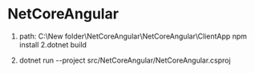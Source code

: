 # NetCoreAngular

1. path: C:\New folder\NetCoreAngular\NetCoreAngular\ClientApp 
			npm install
2.dotnet build


3. dotnet run --project src/NetCoreAngular/NetCoreAngular.csproj